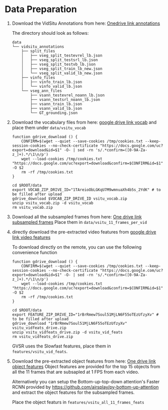 # Data Preparation

1.  Download the VidSitu Annotations from here: [Onedrive link annotations](https://iiitaphyd-my.sharepoint.com/:u:/g/personal/zeeshan_khan_research_iiit_ac_in/EVgGBdurnitAlPwIsf4dlvABXmlVSZhFTMa-a5LSuE7ibA?e=SiMvhB)

    The directory should look as follows:

    ```
    data
    └── vidsitu_annotations
        ├── split_files
        │   ├── vseg_split_testevrel_lb.json
        │   ├── vseg_split_testsrl_lb.json
        │   ├── vseg_split_testvb_lb.json
        │   ├── vseg_split_train_lb_new.json
        │   └── vseg_split_valid_lb_new.json
        ├── vinfo_files
        │   ├── vinfo_train_lb.json
        │   └── vinfo_valid_lb.json
        └── vseg_ann_files
            ├── vsann_testevrel_noann_lb.json
            ├── vsann_testsrl_noann_lb.json
            ├── vsann_train_lb.json
            ├── vsann_valid_lb.json
            └── GT_grounding.json
    ```

2. Download the vocabulary files from here: [google drive link vocab](https://drive.google.com/file/d/1TAreioObLGKqU7M9wmnuaXh4b5s_2YdK/view?usp=sharing) 
and place them under `data/vsitu_vocab`
    ```
    function gdrive_download () {
        CONFIRM=$(wget --quiet --save-cookies /tmp/cookies.txt --keep-session-cookies --no-check-certificate "https://docs.google.com/uc?export=download&id=$1" -O- | sed -rn 's/.*confirm=([0-9A-Za-z_]+).*/\1\n/p')
        wget --load-cookies /tmp/cookies.txt "https://docs.google.com/uc?export=download&confirm=$CONFIRM&id=$1" -O $2
        rm -rf /tmp/cookies.txt
    }

    cd $ROOT/data
    export VOCAB_ZIP_DRIVE_ID="1TAreioObLGKqU7M9wmnuaXh4b5s_2YdK" # to be filled after upload
    gdrive_download $VOCAB_ZIP_DRIVE_ID vsitu_vocab.zip
    unzip vsitu_vocab.zip -d vsitu_vocab
    rm vsitu_vocab.zip
    ```

3. Download all the subsampled frames from here: [One drive link subsampled frames](https://iiitaphyd-my.sharepoint.com/:u:/g/personal/zeeshan_khan_research_iiit_ac_in/ETC5KbWNsGVMmutDluGfXsoBBkNyPoUJLJHnpa5AOaVLvw?e=tlwFrH)
    Place them in `data/vsitu_11_frames_per_vid`

4.  directly download the pre-extracted video features from [google drive link video features](https://drive.google.com/file/d/1rBrRmew7Soul51MjLN6F55oTEzUfzyXv/view)

    To download directly on the remote, you can use the following convenience function

    ```
    function gdrive_download () {
        CONFIRM=$(wget --quiet --save-cookies /tmp/cookies.txt --keep-session-cookies --no-check-certificate "https://docs.google.com/uc?export=download&id=$1" -O- | sed -rn 's/.*confirm=([0-9A-Za-z_]+).*/\1\n/p')
        wget --load-cookies /tmp/cookies.txt "https://docs.google.com/uc?export=download&confirm=$CONFIRM&id=$1" -O $2
        rm -rf /tmp/cookies.txt
    }

    cd $ROOT/data
    export FEATURE_ZIP_DRIVE_ID="1rBrRmew7Soul51MjLN6F55oTEzUfzyXv" # to be filled after upload
    gdrive_download "1rBrRmew7Soul51MjLN6F55oTEzUfzyXv" vsitu_vidfeats_drive.zip
    unzip vsitu_vidfeats_drive.zip -d vsitu_vid_feats
    rm vsitu_vidfeats_drive.zip
    ```
    GVSR uses the Slowfast features, place them in `features/vsitu_vid_feats`.

5. Download the pre-extracted object features from here: [One drive link object features](https://iiitaphyd-my.sharepoint.com/:u:/g/personal/lakshmipathi_balaji_research_iiit_ac_in/ETGCnb58rORJnZuyIJ-dLjYBIKx1PExkx5etvr2exBcHOA?e=YoELTZ&download=1)
    Object features are provided for the top 15 objects from all the 11 frames that are subsapled at 1 FPS from each video.

    Alternatively you can setup the Bottom-up-top-down attention's Faster RCNN provided by https://github.com/airsplay/py-bottom-up-attention and extract the object features for the subsampled frames.

    Place the object featurs in `features/vsitu_all_11_frames_feats`



